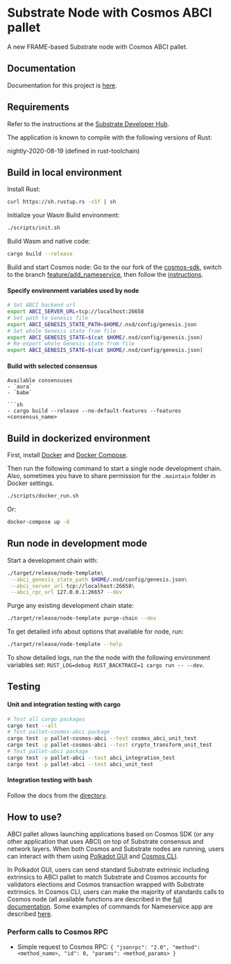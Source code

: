 # Substrate Node with Cosmos ABCI pallet

A new FRAME-based Substrate node with Cosmos ABCI pallet.

## Documentation

Documentation for this project is [here](https://github.com/adoriasoft/polkadot-cosmos-docs).

## Requirements

Refer to the instructions at the
[Substrate Developer Hub](https://substrate.dev/docs/en/knowledgebase/getting-started/#manual-installation).

The application is known to compile with the following versions of Rust:

nightly-2020-08-19 (defined in rust-toolchain)

## Build in local environment

Install Rust:

```sh
curl https://sh.rustup.rs -sSf | sh
```

Initialize your Wasm Build environment:

```sh
./scripts/init.sh
```

Build Wasm and native code:

```sh
cargo build --release
```

Build and start Cosmos node:
Go to the our fork of the [cosmos-sdk](https://github.com/adoriasoft/cosmos-sdk/tree/master), switch to the branch [feature/add_nameservice](https://github.com/adoriasoft/cosmos-sdk/tree/feature/add_nameservice), then follow the [instructions](https://github.com/adoriasoft/cosmos-sdk/tree/feature/add_nameservice/simapp).

#### Specify environment variables used by node

```sh
# Set ABCI backend url
export ABCI_SERVER_URL=tcp://localhost:26658
# Set path to Genesis file
export ABCI_GENESIS_STATE_PATH=$HOME/.nsd/config/genesis.json
# Set whole Genesis state from file
export ABCI_GENESIS_STATE=$(cat $HOME/.nsd/config/genesis.json)
# Re-export whole Genesis state from file
export ABCI_GENESIS_STATE=$(cat $HOME/.nsd/config/genesis.json)
```

#### Build with selected consensus

````
Available consensuses
- `aura`
- `babe`

```sh
- cargo build --release --no-default-features --features <consensus_name>
````

## Build in dockerized environment

First, install [Docker](https://docs.docker.com/get-docker/) and [Docker Compose](https://docs.docker.com/compose/install/).

Then run the following command to start a single node development chain. Also, sometimes you have to share permission for the `.maintain` folder in Docker settings.

```sh
./scripts/docker_run.sh
```

Or:

```sh
docker-compose up -d
```

## Run node in development mode

Start a development chain with:

```sh
./target/release/node-template\
 --abci_genesis_state_path $HOME/.nsd/config/genesis.json\
 --abci_server_url tcp://localhost:26658\
 --abci_rpc_url 127.0.0.1:26657 --dev
```

Purge any existing development chain state:

```sh
./target/release/node-template purge-chain --dev
```

To get detailed info about options that available for node, run:

```sh
./target/release/node-template --help
```

To show detailed logs, run the the node with the following environment variables set: `RUST_LOG=debug RUST_BACKTRACE=1 cargo run -- --dev`.

## Testing

#### Unit and integration testing with cargo

```sh
# Test all cargo packages
cargo test --all
# Test pallet-cosmos-abci package
cargo test -p pallet-cosmos-abci --test cosmos_abci_unit_test
cargo test -p pallet-cosmos-abci --test crypto_transform_unit_test
# Test pallet-abci package
cargo test -p pallet-abci --test abci_integration_test
cargo test -p pallet-abci --test abci_unit_test
```

#### Integration testing with bash

Follow the docs from the [directory](https://github.com/adoriasoft/polkadot_cosmos_integration/tree/master/scripts/integration_tests).


## How to use?

ABCI pallet allows launching applications based on Cosmos SDK (or any other application that uses ABCI) on top of Substrate consensus and network layers. When both Cosmos and Substrate nodes are running, users can interact with them using [Polkadot GUI](https://polkadot.js.org/apps/) and [Cosmos CLI](https://docs.cosmos.network/v0.39/interfaces/cli.html). 

In Polkadot GUI, users can send standard Substrate extrinsic including extrinsics to ABCI pallet to match Substrate and Cosmos accounts for validators elections and Cosmos transaction wrapped with Substrate extrinsics. In Cosmos CLI, users can make the majority of standards calls to Cosmos node (all available functions are described in the [full documentation](https://github.com/adoriasoft/polkadot-cosmos-docs). Some examples of commands for Nameservice app are described [here](https://github.com/adoriasoft/cosmos-sdk/blob/feature/add_nameservice/simapp/README.md).

### Perform calls to Cosmos RPC

- Simple request to Cosmos RPC:
  `{ "jsonrpc": "2.0", "method": <method_name>, "id": 0, "params": <method_params> }`
